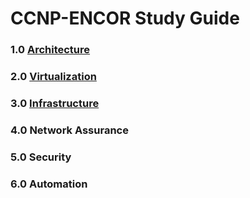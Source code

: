# CCNP-ENCOR Study Guide


### 1.0 [Architecture](https://github.com/network-dluong/CCNP-ENCOR/tree/1.0-Architecture)  


### 2.0 [Virtualization](https://github.com/network-dluong/CCNP-ENCOR/tree/2.0-Virtualization)  


### 3.0 [Infrastructure](https://github.com/network-dluong/CCNP-ENCOR/tree/3.0-Infrastructure)  


### 4.0 Network Assurance  


### 5.0 Security  


### 6.0 Automation  
